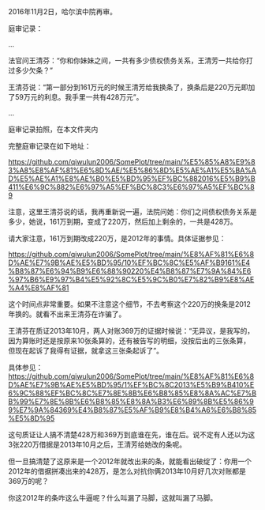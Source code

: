 2016年11月2日，哈尔滨中院再审。

庭审记录：

...

法官问王清芬：“你和你妹妹之间，一共有多少债权债务关系，王清芳一共给你打过多少欠条？”

王清芬说：“第一部分到161万元的时候王清芳给我换条了，换条后是220万元即加了59万元的利息。我手里一共有428万元”。

...

庭审记录拍照，在本文件夹内

完整庭审记录在如下地址：

https://github.com/qiwulun2006/SomePlot/tree/main/%E5%85%A8%E9%83%A8%E8%AF%81%E6%8D%AE/%E5%86%8D%E5%AE%A1%E5%BA%AD%E5%AE%A1%E8%AE%B0%E5%BD%95%EF%BC%882016%E5%B9%B411%E6%9C%882%E6%97%A5%EF%BC%8C3%E6%97%A5%EF%BC%89


注意，这里王清芬说的话，我再重新说一遍，法院问她：你们之间债权债务关系是多少，她说，161万到期，变成了220万，然后加上剩余的，一共是428万。

请大家注意，161万到期改成220万，是2012年的事情。具体证据参见：

https://github.com/qiwulun2006/SomePlot/tree/main/%E8%AF%81%E6%8D%AE%E7%9B%AE%E5%BD%95/10%EF%BC%8C%E5%AF%B9161%E4%B8%87%E6%94%B9%E6%88%90220%E4%B8%87%E7%9A%84%E6%97%B6%E9%97%B4%E5%92%8C%E5%9C%B0%E7%82%B9%E8%AE%A4%E8%AF%81

这个时间点非常重要。如果不注意这个细节，不去考察这个220万的换条是2012年换的。就看不出来王清芬在诈骗了。

王清芬在质证2013年10月，两人对账369万的证据时候说：“无异议，是我写的，因为算账时还是按原来10张条算的，还有被告写的明细，没按后出的三张条算，但现在起诉了我得有证据，就拿这三张条起诉了”。

具体参见：https://github.com/qiwulun2006/SomePlot/tree/main/%E8%AF%81%E6%8D%AE%E7%9B%AE%E5%BD%95/1%EF%BC%8C2013%E5%B9%B410%E6%9C%88%EF%BC%8C%E7%8E%8B%E6%B8%85%E8%8A%AC%E7%BB%99%E7%8E%8B%E6%B8%85%E8%8A%B3%E6%89%8B%E5%86%99%E7%9A%84369%E4%B8%87%E5%AF%B9%E8%B4%A6%E6%B8%85%E5%8D%95

这句质证让人搞不清楚428万和369万到底谁在先，谁在后。说不定有人还以为这3张220万借据是2013年10月之后，王清芳给她改的条呢。

但一旦搞清楚了这原来是一个2012年就改出来的条，就能看出破绽了：你用一个2012年的借据拼凑出来的428万，是怎么对抗你俩2013年10月好几次对账都是369万的呢？

你这2012年的条咋这么牛逼呢？什么叫漏了马脚，这就叫漏了马脚。
